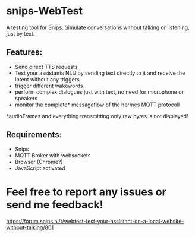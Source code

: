 # snips-WebTest
A testing tool for Snips. Simulate conversations without talking or listening, just by text.

## Features:
- Send direct TTS requests
- Test your assistants NLU by sending text directly to it and receive the intent without any triggers
- trigger different wakewords
- perform complex dialogues just with text, no need for microphone or speakers
- monitor the complete* messageflow of the hermes MQTT protocoll

*audioFrames and everything transmitting only raw bytes is not displayed!

## Requirements:
- Snips
- MQTT Broker with websockets
- Browser (Chrome?)
- JavaScript activated

# Feel free to report any issues or send me feedback!
https://forum.snips.ai/t/webtest-test-your-assistant-on-a-local-website-without-talking/801
